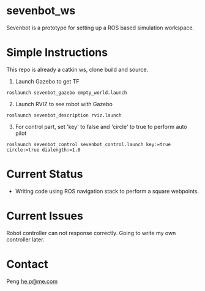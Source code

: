 # sevenbot_ws
Sevenbot is a prototype for setting up a ROS based simulation workspace. 

# Simple Instructions
This repo is already a catkin ws, clone build and source.

1. Launch Gazebo to get TF
```
roslaunch sevenbot_gazebo empty_world.launch
```

2. Launch RVIZ to see robot with Gazebo
```
roslaunch sevenbot_description rviz.launch
```

3. For control part, set 'key' to false and 'circle' to true to perform auto pilot
```
roslaunch sevenbot_control sevenbot_control.launch key:=true circle:=true dialength:=1.0
```

# Current Status
- Writing code using ROS navigation stack to perform a square webpoints.

# Current Issues
Robot controller can not response correctly.
Going to write my own controller later.

# Contact
Peng
he.p@me.com
